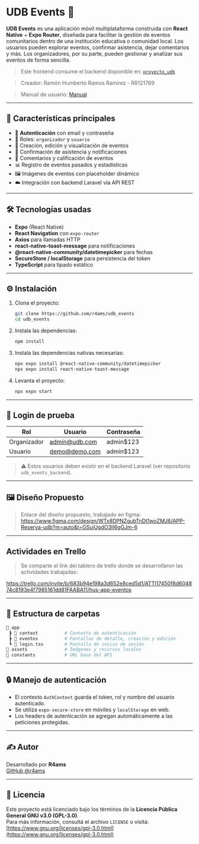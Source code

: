 # UDB Events 📆

**UDB Events** es una aplicación móvil multiplataforma construida con **React Native** + **Expo Router**, diseñada para facilitar la gestión de eventos comunitarios dentro de una institución educativa o comunidad local. Los usuarios pueden explorar eventos, confirmar asistencia, dejar comentarios y más. Los organizadores, por su parte, pueden gestionar y analizar sus eventos de forma sencilla.

> Este frontend consume el backend disponible en: [`proyecto_udb`](https://github.com/r4ams/proyecto_udb)

> Creador: Ramón Humberto Ramos Ramirez - RR121769

> Manual de usuario: [Manual](https://udbedu-my.sharepoint.com/:b:/g/personal/rr121769_alumno_udb_edu_sv/ET__bq1w2SdBgTo8_9id284BWlCGOjnep2vPZy-wMkkfEQ?e=kLMGzq)


---

## 📱 Características principales

- 🔐 **Autenticación** con email y contraseña  
- 👤 Roles: `organizador` y `usuario`  
- 📅 Creación, edición y visualización de eventos  
- 🔔 Confirmación de asistencia y notificaciones  
- 💬 Comentarios y calificación de eventos  
- 📊 Registro de eventos pasados y estadísticas  
- 🖼️ Imágenes de eventos con placeholder dinámico  
- ☁️ Integración con backend Laravel vía API REST  

---

## 🛠️ Tecnologías usadas

- **Expo** (React Native)  
- **React Navigation** con `expo-router`  
- **Axios** para llamadas HTTP  
- **react-native-toast-message** para notificaciones  
- **@react-native-community/datetimepicker** para fechas  
- **SecureStore / localStorage** para persistencia del token  
- **TypeScript** para tipado estático  

---

## ⚙️ Instalación

1. Clona el proyecto:

   ```bash
   git clone https://github.com/r4ams/udb_events
   cd udb_events
   ```

2. Instala las dependencias:

   ```bash
   npm install
   ```

3. Instala las dependencias nativas necesarias:

   ```bash
   npx expo install @react-native-community/datetimepicker
   npx expo install react-native-toast-message
   ```

4. Levanta el proyecto:

   ```bash
   npx expo start
   ```

---

## 🧪 Login de prueba

| Rol         | Usuario                  | Contraseña |
|-------------|---------------------------|------------|
| Organizador | admin@udb.com       | admin$123   |
| Usuario     | demo@demo.com          | admin$123   |

> ⚠️ Estos usuarios deben existir en el backend Laravel (ver repositorio `udb_events_backend`).

---

## 🖼️ Diseño Propuesto

> Enlace del diseño propuesto, trabajado en figma:
https://www.figma.com/design/WTx8DPNZgubTnDt1woZMJ6/APP-Reserva-udb?m=auto&t=GSujUgdO3II6gGJm-6

---

## Actividades en Trello

>Se comparte el link del tablero de trello donde se desarrollaron las actividades trabajadas:

https://trello.com/invite/b/683b94e198a3d652e8ced5d1/ATTI17450f8d604874c8193e4f7985161dd81FAABA11/hus-app-eventos

---

## 📂 Estructura de carpetas

```bash
📁 app
 ┣ 📁 context          # Contexto de autenticación
 ┣ 📁 eventos          # Pantallas de detalle, creación y edición
 ┗ 📜 login.tsx        # Pantalla de inicio de sesión
📁 assets              # Imágenes y recursos locales
📁 constants           # URL base del API
```

---

## 🔒 Manejo de autenticación

- El contexto `AuthContext` guarda el token, rol y nombre del usuario autenticado.  
- Se utiliza `expo-secure-store` en móviles y `localStorage` en web.  
- Los headers de autenticación se agregan automáticamente a las peticiones protegidas.

---

## ✍️ Autor

Desarrollado por **R4ams**  
[GitHub @r4ams](https://github.com/r4ams)

---

## 📄 Licencia

Este proyecto está licenciado bajo los términos de la **Licencia Pública General GNU v3.0 (GPL-3.0)**.  
Para más información, consultá el archivo `LICENSE` o visitá:  
[https://www.gnu.org/licenses/gpl-3.0.html](https://www.gnu.org/licenses/gpl-3.0.html)
